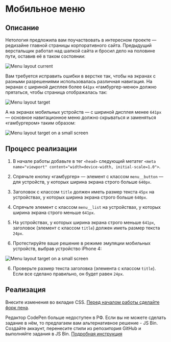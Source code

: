 # Мобильное меню

## Описание

Нетология предложила вам поучаствовать в интересном проекте — редизайне главной страницы корпоративного сайта. Предыдущий верстальщик работал над шапкой сайта и бросил дело на половине пути, оставив её в таком состоянии:
 
![Menu layout current](../../sources/media-features-menu-current.jpg)

Вам требуется исправить ошибки в верстке так, чтобы на экранах с разными разрешениями использовалась различная навигация. На экранах с шириной дисплея более `641px` «гамбургер-меню» должно прятаться, чтобы страница отображалась так:

![Menu layout target](../../sources/media-features-menu-target.jpg)

А на экранах мобильных устройств — с шириной дисплея менее `641px` — основное навигационное меню должно скрываться и заменяться «гамбургером» таким образом:

![Menu layout target on a small screen](../../sources/media-features-menu-small.jpg)

## Процесс реализации
1. В начале работы добавьте в тег `<head>` следующий метатег `<meta name="viewport" content="width=device-width, initial-scale=1.0">`.

2. Спрячьте кнопку «гамбургер» — элемент с классом `menu__button` — для устройств, у которых ширина экрана строго больше `640px`.

3. Заголовок с классом `title` должен иметь размер текста `45px` на устройствах, у которых ширина экрана строго больше `640px`.

4. Спрячьте элемент с классом `menu__list` на устройствах, у которых ширина экрана строго меньше `641px`.

5. На устройствах, у которых ширина экрана строго меньше `641px`, заголовок (элемент с классом `title`) должен иметь размер текста `24px`.

6. Протестируйте ваше решение в режиме эмуляции мобильных устройств, выбрав устройство iPhone 4:

![Menu layout target on a small screen](../../sources/media-features-menu-step0.jpg)

6. Проверьте размер текста заголовка (элемента с классом `title`). Если все сделано правильно, он будет равен `24px`.

## Реализация

Внесите изменения во вкладке CSS. [Перед началом работы сделайте форк пена](https://codepen.io/Netology/pen/YEwjNq).

Редактор CodePen больше недоступен в РФ. Если вы не можете сделать задание в нём, то предлагаем вам альтернативное решение - JS Bin. Создайте аккаунт, перенесите стили из репозитория GitHub и выполняйте задания в JS Bin. [Подробная инструкция](https://github.com/netology-code/guides/tree/master/jsbin)
